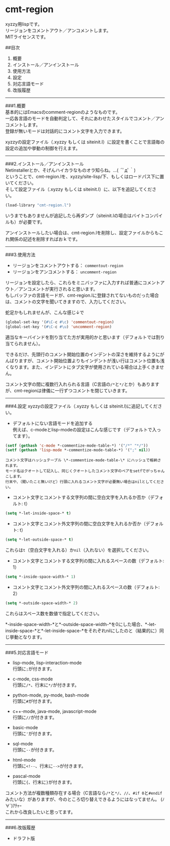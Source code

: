 cmt-region
==========

xyzzy用lispです。  
リージョンをコメントアウト／アンコメントします。  
MITライセンスです。  

##目次  
1. 概要  
2. インストール／アンインストール  
3. 使用方法  
4. 設定  
5. 対応言語モード  
6. 改版履歴

* * *

###1.概要  
基本的にはEmacsのcomment-regionのようなものです。  
一応各言語のモードを自動判定して、それにあわせたスタイルでコメント／アンコメントします。  
登録が無いモードは対話的にコメント文字を入力できます。  

xyzzyの設定ファイル（.xyzzy もしくは siteinit.l）に設定を書くことで言語毎の設定の追加や挙動の制御を行えます。  

* * *

###2.インストール／アンインストール  
Netinstallerとか、そげんハイカラなものオラ知らね。...( ´ﾟдﾟ｀)  
ということで、cmt-region.lを、xyzzy/site-lisp/下、もしくはロードパス下に置いてください。  
そして設定ファイル（.xyzzy もしくは siteinit.l）に、以下を追記してください。  
```lisp
(load-library "cmt-region.l")
```

いうまでもありませんが追記したら再ダンプ（siteinit.lの場合はバイトコンパイルも）が必要です。

アンインストールしたい場合は、cmt-region.lを削除し、設定ファイルからもこれ関係の記述を削除すればおｋです。

* * *

###3.使用方法  
* リージョンをコメントアウトする： `commentout-region`
* リージョンをアンコメントする： `uncomment-region`

リージョンを設定したら、これらをミニバッファに入力すれば普通にコメントアウト／アンコメントが実行されると思います。  
もしバッファの言語モードが、cmt-region.lに登録されてないものだった場合は、コメントの文字を聞いてきますので、入力してください。

蛇足かもしれませんが、こんな感じ↓で  
```lisp
(global-set-key '(#\C-c #\c) 'commentout-region)
(global-set-key '(#\C-c #\u) 'uncomment-region)
```
適当なキーバインドを割り当てた方が実用的かと思います（デフォルトでは割り当てられません）。  

できるだけ、先頭行のコメント開始位置のインデントの深さを維持するようにがんばりますが、コメント開始位置よりもインデントが浅い行はコメント位置も浅くなります。また、インデントにタブ文字が使用されている場合は上手くきません。

コメント文字の間に複数行入れられる言語（C言語の`/*`と`*/`とか）もありますが、cmt-regionは律儀に一行ずつコメントを閉じていきます。

* * *

###4.設定
xyzzyの設定ファイル（.xyzzy もしくは siteinit.l)に追記してください。  

* デフォルトにない言語モードを追加する  
例えば、c-modeとlisp-modeの設定はこんな感じです（デフォルトで入ってます）。  
```lisp
(setf (gethash 'c-mode *-commentize-mode-table-*) '("/*" "*/"))
(setf (gethash 'lisp-mode *-commentize-mode-table-*) '(";" nil))
```
    コメント文字はハッシュテーブル \*-commentize-mode-table-\* にハッシュで格納されます。
    モード名はクオートして記入し、同じくクオートしたコメント文字のペアをsetfでがっちゃんこします。  
    行末や、（聞いたこと無いけど）行頭に入れるコメント文字が必要無い場合はnilとしてください。  

* コメント文字とコメントする文字列の間に空白文字を入れるか否か（デフォルト: t）  
```lisp
(setq *-let-inside-space-* t)
```
* コメント文字とコメント外文字列の間に空白文字を入れるか否か（デフォルト: t）  
```lisp
(setq *-let-outside-space-* t)
```
これらは`t`（空白文字を入れる）か`nil`（入れない）を選択してください。

* コメント文字とコメントする文字列の間に入れるスペースの数（デフォルト: 1）  
```lisp
(setq *-inside-space-width-* 1)
```
* コメント文字とコメント外文字列の間に入れるスペースの数（デフォルト: 2）  
```lisp
(setq *-outside-space-width-* 2)
```
これらはスペース数を数値で指定してください。  

\*-inside-space-width-\*と\*-outside-space-width-\*を0にした場合、\*-let-inside-space-\*と\*-let-inside-space-\*をそれぞれnilにしたのと（結果的に）同じ挙動となります。

* * *

###5.対応言語モード
* lisp-mode, lisp-interaction-mode  
行頭に`;`が付きます。  
* c-mode, css-mode  
行頭に`/*`、行末に`*/`が付きます。  

* python-mode, py-mode, bash-mode  
行頭に`#`が付きます。  

* c++-mode, java-mode, javascript-mode  
行頭に`//`が付きます。  

* basic-mode  
行頭に`'`が付きます。  

* sql-mode  
行頭に`--`が付きます。  

* html-mode  
行頭に`<!--`、行末に`-->`が付きます。  

* pascal-mode  
行頭に`{`、行末に`}`が付きます。  

コメント方法が複数種類存在する場合（C言語なら`/*`と`*/`、`//`、`#if 0`と`#endif`みたいな）がありますが、今のところ切り替えできるようにはなってません。 (ﾉ∀`)ｱﾁｬｰ  
これから改良したいと思ってます。

* * *

###6.改版履歴
* ドラフト版
